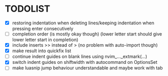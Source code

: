 # TODOLIST
- [X] restoring indentation when deleting lines/keeping indentation when pressing enter consecutively
- [ ] completion order (is mostly okay though) (lower letter start should give lower letter start in completion)
- [X] include inserts >> instead of > (no problem with auto-import though)
- [X] make result into quickfix list
- [ ] continue indent guides on blank lines using nvim_..._extmark(...)
- [X] switch indent guides on shiftwidth with autocommand on OptionsSet
- [ ] make luasnip jump behaviour understandable and maybe work with tab
